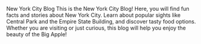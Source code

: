 New York City Blog
This is the New York City Blog! Here, you will find fun facts and stories about New York City. Learn about popular sights like Central Park and the Empire State Building, and discover tasty food options. Whether you are visiting or just curious, this blog will help you enjoy the beauty of the Big Apple!
